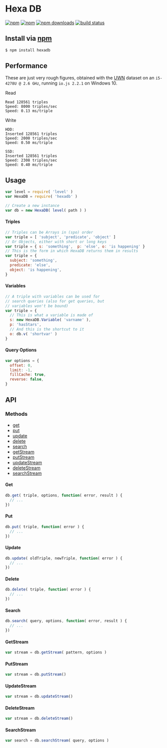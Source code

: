 # Hexa DB
[![npm](http://img.shields.io/npm/v/hexadb.svg?style=flat-square)](https://npmjs.com/hexadb)
[![npm](http://img.shields.io/npm/l/hexadb.svg?style=flat-square)](https://npmjs.com/hexadb)
[![npm downloads](http://img.shields.io/npm/dm/hexadb.svg?style=flat-square)](https://npmjs.com/hexadb)
[![build status](http://img.shields.io/travis/jhermsmeier/node-hexadb.svg?style=flat-square)](https://travis-ci.org/jhermsmeier/node-hexadb)

## Install via [npm](https://npmjs.com)

```sh
$ npm install hexadb
```

## Performance

These are just very rough figures, obtained with the [UWN](http://www.mpi-inf.mpg.de/yago-naga/uwn/) dataset
on an `i5-4278U @ 2.6 GHz`, running `io.js 2.2.1` on Windows 10.

Read
```
Read 128561 triples
Speed: 8000 triples/sec
Speed: 0.13 ms/triple
```

Write
```
HDD:
Inserted 128561 triples
Speed: 2000 triples/sec
Speed: 0.50 ms/triple

SSD:
Inserted 128561 triples
Speed: 2308 triples/sec
Speed: 0.40 ms/triple
```

## Usage

```js
var level = require( 'level' )
var HexaDB = require( 'hexadb' )
```

```js
// Create a new instance
var db = new HexaDB( level( path ) )
```

#### Triples

```js
// Triples can be Arrays in (spo) order
var triple = [ 'subject', 'predicate', 'object' ]
// Or Objects, either with short or long keys
var triple = { s: 'something',  p: 'else', o: 'is happening' }
// This is the form in which HexaDB returns them in results
var triple = {
  subject: 'something',
  predicate: 'else',
  object: 'is happening',
}
```

#### Variables

```js
// A triple with variables can be used for
// search queries (also for get queries, but
// variables won't be bound)
var triple = {
  // This is what a variable is made of
  s: new HexaDB.Variable( 'varname' ),
  p: 'hasStars',
  // And this is the shortcut to it
  o: db.v( 'shortvar' )
}
```

#### Query Options

```js
var options = {
  offset: 0,
  limit: -1,
  fillCache: true,
  reverse: false,
}
```

## API

### Methods

- [get](#get)
- [put](#put)
- [update](#update)
- [delete](#delete)
- [search](#search)
- [getStream](#getstream)
- [putStream](#putstream)
- [updateStream](#updatestream)
- [deleteStream](#deletestream)
- [searchStream](#searchstream)

#### Get

```js
db.get( triple, options, function( error, result ) {
  // ...
})
```

#### Put

```js
db.put( triple, function( error ) {
  // ...
})
```

#### Update

```js
db.update( oldTriple, newTriple, function( error ) {
  // ...
})
```

#### Delete

```js
db.delete( triple, function( error ) {
  // ...
})
```

#### Search

```js
db.search( query, options, function( error, result ) {
  // ...
})
```

#### GetStream

```js
var stream = db.getStream( pattern, options )
```

#### PutStream

```js
var stream = db.putStream()
```

#### UpdateStream

```js
var stream = db.updateStream()
```

#### DeleteStream

```js
var stream = db.deleteStream()
```

#### SearchStream

```js
var search = db.searchStream( query, options )
```
